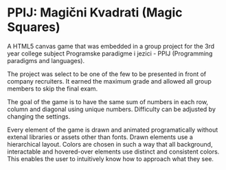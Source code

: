 # PPIJ: Magični Kvadrati (Magic Squares)

A HTML5 canvas game that was embedded in a group project for the 3rd year college subject Programske paradigme i jezici - PPIJ (Programming paradigms and languages).

The project was select to be one of the few to be presented in front of company recruiters.
It earned the maximum grade and allowed all group members to skip the final exam.

The goal of the game is to have the same sum of numbers in each row, column and diagonal using unique numbers.
Difficulty can be adjusted by changing the settings.

Every element of the game is drawn and animated programatically without extenal libraries or assets other than fonts.
Drawn elements use a hierarchical layout.
Colors are chosen in such a way that all background, interactable and hovered-over elements use distinct and consistent colors.
This enables the user to intuitively know how to approach what they see.
